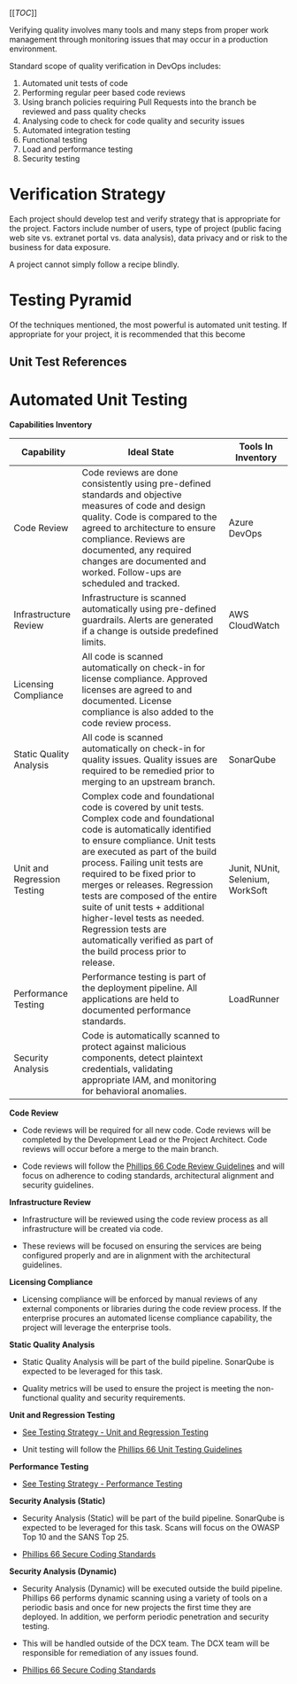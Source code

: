 [[_TOC_]]

Verifying quality involves many tools and many steps from proper work management through monitoring issues that may occur in a production environment.

Standard scope of quality verification in DevOps includes:
1. Automated unit tests of code
2. Performing regular peer based code reviews
3. Using branch policies requiring Pull Requests into the branch be reviewed and pass quality checks
4. Analysing code to check for code quality and security issues
5. Automated integration testing 
6. Functional testing
7. Load and performance testing 
8. Security testing

# Verification Strategy
Each project should develop test and verify strategy that is appropriate for the project. Factors include number of users, type of project (public facing web site vs. extranet portal vs. data analysis), data privacy and or risk to the business for data exposure.

A project cannot simply follow a recipe blindly.

# Testing Pyramid
Of the techniques mentioned, the most powerful is automated unit testing. If appropriate for your project, it is recommended that this become 

## Unit Test References


# Automated Unit Testing




**Capabilities Inventory**

|Capability|Ideal State|Tools In Inventory|
|--|--|--|
|Code Review|Code reviews are done consistently using pre-defined standards and objective measures of code and design quality.  Code is compared to the agreed to architecture to ensure compliance.  Reviews are documented, any required changes are documented and worked.  Follow-ups are scheduled and tracked.|Azure DevOps|
|Infrastructure Review|Infrastructure is scanned automatically using pre-defined guardrails.  Alerts are generated if a change is outside predefined limits.|AWS CloudWatch|
|Licensing Compliance|All code is scanned automatically on check-in for license compliance.  Approved licenses are agreed to and documented.  License compliance is also added to the code review process.||
|Static Quality Analysis|All code is scanned automatically on check-in for quality issues.  Quality issues are required to be remedied prior to merging to an upstream branch.|SonarQube|
|Unit and Regression Testing|Complex code and foundational code is covered by unit tests.  Complex code and foundational code is automatically identified to ensure compliance.  Unit tests are executed as part of the build process.  Failing unit tests are required to be fixed prior to merges or releases.  Regression tests are composed of the entire suite of unit tests + additional higher-level tests as needed.  Regression tests are automatically verified as part of the build process prior to release.|Junit, NUnit, Selenium, WorkSoft|
|Performance Testing|Performance testing is part of the deployment pipeline.  All applications are held to documented performance standards.|LoadRunner|
|Security Analysis|Code is automatically scanned to protect against malicious components, detect plaintext credentials, validating appropriate IAM, and monitoring for behavioral anomalies.||

**Code Review**

- Code reviews will be required for all new code.  Code reviews will be completed by the Development Lead or the Project Architect.  Code reviews will occur before a merge to the main branch.

- Code reviews will follow the [Phillips 66 Code Review Guidelines](https://phillips66.sharepoint.com/sites/IT_AE66PMO/Digital%20Capability/Shared%20Documents/2.2%20-%20IN%20-%20Business%20Improvement/WS%20-%20DCX/Working%20Documents/10.%20Development%20Standards/Code%20Review%20Guidelines.docx?d=w244551758e6b4ad7865d9374c29b8126&csf=1&e=e5viRP) and will focus on adherence to coding standards, architectural alignment and security guidelines.

**Infrastructure Review**

- Infrastructure will be reviewed using the code review process as all infrastructure will be created via code.

- These reviews will be focused on ensuring the services are being configured properly and are in alignment with the architectural guidelines.

**Licensing Compliance**

- Licensing compliance will be enforced by manual reviews of any external components or libraries during the code review process.  If the enterprise procures an automated license compliance capability, the project will leverage the enterprise tools.

**Static Quality Analysis**

- Static Quality Analysis will be part of the build pipeline.  SonarQube is expected to be leveraged for this task.

- Quality metrics will be used to ensure the project is meeting the non-functional quality and security requirements.

**Unit and Regression Testing**

- [See Testing Strategy - Unit and Regression Testing](https://p66-default.visualstudio.com/Digital%20Customer%20Experience/_wiki/wikis/DigitalCustomerExperience.wiki?pagePath=%2FProject%20Artifacts%2FTesting%20Strategy%2FUnit%20and%20Regression%20Testing&pageId=159&wikiVersion=GBwikiMaster)

- Unit testing will follow the [Phillips 66 Unit Testing Guidelines](
https://phillips66.sharepoint.com/sites/IT_AE66PMO/Digital%20Capability/Shared%20Documents/2.2%20-%20IN%20-%20Business%20Improvement/WS%20-%20DCX/Working%20Documents/10.%20Development%20Standards/Phillips%2066%20Automated%20Unit%20Testing%20Guidelines.docx?d=w0b8bf2bafdf942f99230863565fe36da&csf=1&e=DbEaeD)


**Performance Testing**

- [See Testing Strategy - Performance Testing](https://p66-default.visualstudio.com/Digital%20Customer%20Experience/_wiki/wikis/DigitalCustomerExperience.wiki?pagePath=%2FProject%20Artifacts%2FTesting%20Strategy%2FPerformance%20Testing&pageId=196&wikiVersion=GBwikiMaster)

**Security Analysis (Static)**

- Security Analysis (Static) will be part of the build pipeline.  SonarQube is expected to be leveraged for this task.  Scans will focus on the OWASP Top 10 and the SANS Top 25.

- [Phillips 66 Secure Coding Standards](https://phillips66.sharepoint.com/sites/IT_AE66PMO/Digital%20Capability/Shared%20Documents/2.2%20-%20IN%20-%20Business%20Improvement/WS%20-%20DCX/Working%20Documents/10.%20Development%20Standards/Secure%20Coding%20Standards.docx?d=wabf79e56d74a491ca17191baefff8f87&csf=1&e=PqdjLl)

**Security Analysis (Dynamic)**
- Security Analysis (Dynamic) will be executed outside the build pipeline.  Phillips 66 performs dynamic scanning using a variety of tools on a periodic basis and once for new projects the first time they are deployed.  In addition, we perform periodic penetration and security testing.  

- This will be handled outside of the DCX team.  The DCX team will be responsible for remediation of any issues found.

- [Phillips 66 Secure Coding Standards](https://phillips66.sharepoint.com/sites/IT_AE66PMO/Digital%20Capability/Shared%20Documents/2.2%20-%20IN%20-%20Business%20Improvement/WS%20-%20DCX/Working%20Documents/10.%20Development%20Standards/Secure%20Coding%20Standards.docx?d=wabf79e56d74a491ca17191baefff8f87&csf=1&e=PqdjLl)


